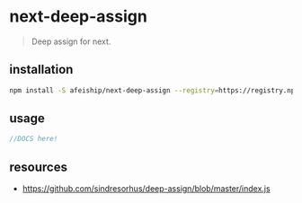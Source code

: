 # next-deep-assign
> Deep assign for next.

## installation
```bash
npm install -S afeiship/next-deep-assign --registry=https://registry.npm.taobao.org
```

## usage
```js
//DOCS here!
```

## resources
- https://github.com/sindresorhus/deep-assign/blob/master/index.js

